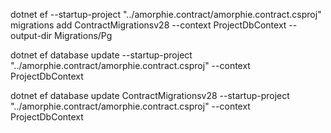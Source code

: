 dotnet ef --startup-project "../amorphie.contract/amorphie.contract.csproj" migrations add ContractMigrationsv28 --context ProjectDbContext --output-dir Migrations/Pg

dotnet ef database update --startup-project "../amorphie.contract/amorphie.contract.csproj"  --context ProjectDbContext

dotnet ef database update ContractMigrationsv28 --startup-project "../amorphie.contract/amorphie.contract.csproj"  --context ProjectDbContext
 